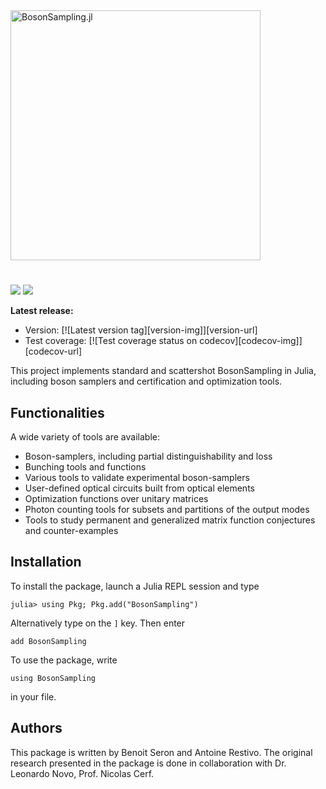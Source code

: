 <img src="https://github.com/AntoineRestivo/BosonSampling.jl/tree/main/docs/src/assets/logo-dark.png" alt="BosonSampling.jl" width="400">

# 

[![](https://img.shields.io/badge/docs-stable-blue.svg)](https://AntoineRestivo.github.io/BosonSampling.jl/stable)
[![](https://img.shields.io/badge/docs-dev-blue.svg)](https://AntoineRestivo.github.io/BosonSampling.jl/dev)

**Latest release:**
  * Version: [![Latest version tag][version-img]][version-url]
  * Test coverage:
        [![Test coverage status on codecov][codecov-img]][codecov-url]

This project implements standard and scattershot BosonSampling in Julia, including boson samplers and certification and optimization tools.

## Functionalities

A wide variety of tools are available:
* Boson-samplers, including partial distinguishability and loss
* Bunching tools and functions
* Various tools to validate experimental boson-samplers
* User-defined optical circuits built from optical elements
* Optimization functions over unitary matrices
* Photon counting tools for subsets and partitions of the output modes
* Tools to study permanent and generalized matrix function conjectures and counter-examples

## Installation

To install the package, launch a Julia REPL session and type

    julia> using Pkg; Pkg.add("BosonSampling")

Alternatively type on the `]` key. Then enter

    add BosonSampling

To use the package, write

    using BosonSampling

in your file.

## Authors

This package is written by Benoit Seron and Antoine Restivo. The original research presented in the package is done in collaboration with Dr. Leonardo Novo, Prof. Nicolas Cerf.
